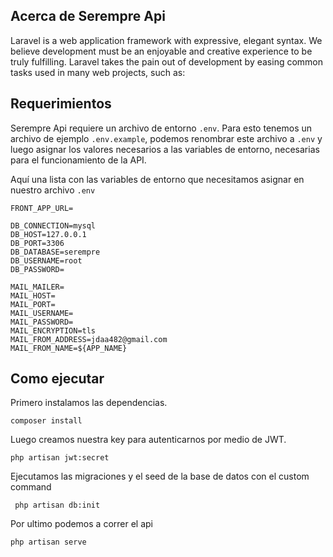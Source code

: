 
## Acerca de Serempre Api

Laravel is a web application framework with expressive, elegant syntax. We believe development must be an enjoyable and creative experience to be truly fulfilling. Laravel takes the pain out of development by easing common tasks used in many web projects, such as:

## Requerimientos

Serempre Api requiere un archivo de entorno ``.env``. Para esto tenemos un archivo de ejemplo ``.env.example``, podemos renombrar este archivo a ``.env`` y luego asignar los valores necesarios a las variables de entorno, necesarias para el funcionamiento de la API.

Aquí una lista con las variables de entorno que necesitamos asignar en nuestro archivo ``.env``

````.envfile
FRONT_APP_URL=

DB_CONNECTION=mysql
DB_HOST=127.0.0.1
DB_PORT=3306
DB_DATABASE=serempre
DB_USERNAME=root
DB_PASSWORD=

MAIL_MAILER=
MAIL_HOST=
MAIL_PORT=
MAIL_USERNAME=
MAIL_PASSWORD=
MAIL_ENCRYPTION=tls
MAIL_FROM_ADDRESS=jdaa482@gmail.com
MAIL_FROM_NAME=${APP_NAME}
````
## Como ejecutar

Primero instalamos las dependencias.

`` composer install ``

Luego creamos nuestra key para autenticarnos por medio de JWT.

`` php artisan jwt:secret ``

Ejecutamos las migraciones y el seed de la base de datos con el custom command

`` php artisan db:init``

Por ultimo podemos a correr el api

`` php artisan serve ``
